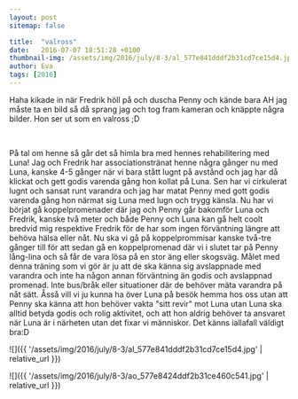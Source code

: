 ```yaml
---
layout: post
sitemap: false

title:  "valross"
date:   2016-07-07 18:51:28 +0100
thumbnail-img: /assets/img/2016/july/8-3/al_577e841dddf2b31cd7ce15d4.jpg
author: Eva
tags: [2016]
---
```


Haha kikade in när Fredrik höll på och duscha Penny och kände bara AH jag måste ta en bild så då sprang jag och tog fram kameran och knäppte några bilder. Hon ser ut som en valross ;D




 




På tal om henne så går det så himla bra med hennes rehabilitering med Luna! Jag och Fredrik har associationstränat henne några gånger nu med Luna, kanske 4-5 gånger när vi bara stått lugnt på avstånd och jag har då klickat och gett godis varenda gång hon kollat på Luna. Sen har vi cirkulerat lugnt och sansat runt varandra och jag har matat Penny med gott godis varenda gång hon närmat sig Luna med lugn och trygg känsla. Nu har vi börjat gå koppelpromenader där jag och Penny går bakomför Luna och Fredrik, kanske två meter och både Penny och Luna kan gå helt coolt bredvid mig respektive Fredrik för de har som ingen förväntning längre att behöva hälsa eller nåt. Nu ska vi gå på koppelprommisar kanske två-tre gånger till för att sedan gå en koppelpromenad där vi i slutet tar på Penny lång-lina och så får de vara lösa på en stor äng eller skogsväg. Målet med denna träning som vi gör är ju att de ska känna sig avslappnade med varandra och inte ha någon annan förväntning än godis och avslappnad promenad. Inte bus/bråk eller situationer där de behöver mäta varandra på nåt sätt. Åsså vill vi ju kunna ha över Luna på besök hemma hos oss utan att Penny ska känna att hon behöver vakta "sitt revir" mot Luna utan Luna ska alltid betyda godis och rolig aktivitet, och att hon aldrig behöver ta ansvaret när Luna är i närheten utan det fixar vi människor. Det känns iallafall väldigt bra:D

![]({{ '/assets/img/2016/july/8-3/al_577e841dddf2b31cd7ce15d4.jpg'  | relative_url }})

![]({{ '/assets/img/2016/july/8-3/ao_577e8424ddf2b31ce460c541.jpg'  | relative_url }})

